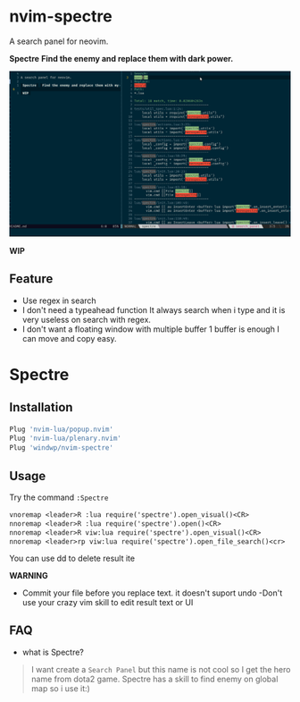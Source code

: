 # nvim-spectre
A search panel for neovim.

**Spectre** __Find the enemy and replace them with dark power.__

![demo](./images/demo.gif)

**WIP**
## Feature
* Use regex in search
* I don't need a typeahead function It always search when i type and it is very useless on
search with regex.
* I don't want a floating window with multiple buffer 1 buffer is enough I can move
and copy easy.

<h1>Spectre</h1>

## Installation

``` lua
Plug 'nvim-lua/popup.nvim'
Plug 'nvim-lua/plenary.nvim'
Plug 'windwp/nvim-spectre'
```
## Usage
Try the command `:Spectre`

``` vim 
vnoremap <leader>R :lua require('spectre').open_visual()<CR>
nnoremap <leader>R :lua require('spectre').open()<CR>
nnoremap <leader>R viw:lua require('spectre').open_visual()<CR>
nnoremap <leader>rp viw:lua require('spectre').open_file_search()<cr> 
```
You can use dd to delete result ite

**WARNING** 
- Commit your file before you replace text. it doesn't suport undo
-Don't use your crazy vim skill to edit result text or UI

## FAQ
* what is Spectre?
> I want create a `Search Panel` but this name is not cool so I get the hero name from
> dota2 game. Spectre has a skill to find enemy on global map so i use it:)
